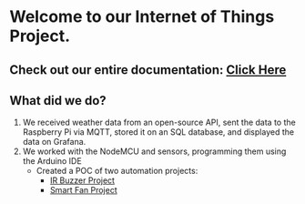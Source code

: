 # Welcome to our Internet of Things Project.

## **Check out our entire documentation:** [Click Here](https://docs.google.com/document/d/1kkOZVzUCf6sTrKD_HXc1Z07RiwmRtZ049r1gkqCgQHM/edit#)

## What did we do?
1. We received weather data from an open-source API, sent the data to the Raspberry Pi via MQTT, stored it on an SQL database, and displayed the data on Grafana.
2. We worked with the NodeMCU and sensors, programming them using the Arduino IDE
     - Created a POC of two automation projects:
        - [IR Buzzer Project](https://www.youtube.com/watch?v=fxgHeV5pN74)
        - [Smart Fan Project](https://www.youtube.com/watch?v=tRMwInP_f24)
   
    

